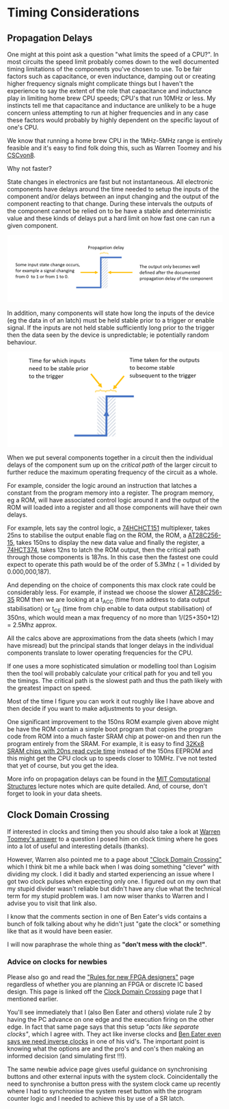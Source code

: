 # Timing Considerations

## Propagation Delays

One might at this point ask a question "what limits the speed of a CPU?". In most circuits the speed limit probably comes down to the well documented timing limitations of the components you've chosen to use. To be fair factors such as capacitance, or even inductance, damping out or creating higher frequency signals might complicate things but I haven't the experience to say the extent of the role that capacitance and inductance play in limiting home brew CPU speeds; CPU's that run 10MHz or less. My instincts tell me that capacitance and inductance are unlikely to be a huge concern unless attempting to run at higher frequencies and in any case these factors would probably by highly dependent on the specific layout of one's CPU.

We know that running a home brew CPU in the 1MHz-5MHz range is entirely feasible and it's easy to find folk doing this, such as Warren Toomey and his [CSCvon8](https://github.com/DoctorWkt/CSCvon8/blob/master/Docs/CSCvon8_design.md). 

Why not faster?

State changes in electronics are fast but not instantaneous.  All electronic components have delays around the time needed to setup the inputs of the component and/or delays between an input changing and the output of the component reacting to that change. During these intervals the outputs of the component cannot be relied on to be have a stable and deterministic value and these kinds of delays put a hard limit on how fast one can run a given component.

![Timing diagram - propagation delay](timing-propdelay.png)

In addition, many components will state how long the inputs of the device (eg the data in of an latch) must be held stable prior to a trigger or enable signal. If the inputs are not held stable sufficiently long prior to the trigger then the data seen by the device is unpredictable; ie potentially random behaviour.  

![edge timing pre and post](timing-prop-edge.png)

When we put several components together in a circuit then the individual delays of the component sum up on the _critical path_ of the larger circuit to further reduce the maximum operating frequency of the circuit as a whole.   

For example, consider the logic around an instruction that latches a constant from the program memory into a register. The program memory, eg a ROM, will have associated control logic around it and the output of the ROM will loaded into a register and all those components will have their own delays. 

For example, lets say the control logic, a [74HCHCT151](https://assets.nexperia.com/documents/data-sheet/74HC_HCT151.pdf) multiplexer, takes 25ns to stabilise the output enable flag on the ROM, the ROM, a [AT28C256-15](https://www.mouser.co.uk/datasheet/2/268/doc0006-1108095.pdf), takes 150ns to display the new data value and finally the register, a [74HCT374](https://www.ti.com/lit/ds/symlink/cd74hc574.pdf), takes 12ns to latch the ROM output, then the critical path through those components is 187ns. In this case then the fastest one could expect to operate this path would be of the order of 5.3Mhz ( = 1 divided by 0.000,000,187). 

And depending on the choice of components this max clock rate could be considerably less. For example, if instead we choose the slower [AT28C256-35](https://www.mouser.co.uk/datasheet/2/268/doc0006-1108095.pdf) ROM then we are looking at a t<sub>ACC</sub> (time from address to data output stabilisation) or t<sub>CE</sub>  (time from chip enable to data output stabilisation) of 350ns, which would mean a max frequency of no more than 1/(25+350+12) = 2.5Mhz approx.

All the calcs above are approximations from the data sheets (which I may have misread) but the principal stands that longer delays in the individual components translate to lower operating frequencies for the CPU. 

If one uses a more sophisticated simulation or modelling tool than Logisim then the tool will probably calculate your critical path for you and tell you the timings. The critical path is the slowest path and thus the path likely with the greatest impact on speed.

Most of the time I figure you can work it out roughly like I have above and then decide if you want to make adjustments to your design. 

One significant improvement to the 150ns ROM example given above might be have the ROM contain a simple boot program that copies the program code from ROM into a much faster SRAM chip at power-on and then run the program entirely from the SRAM. For example, it is easy to find [32Kx8 SRAM chips with 20ns read cycle time](https://www.mouser.co.uk/datasheet/2/464/IDT_71256SA_DST_2014113-1485479.pdf) instead of the 150ns EEPROM and this might get the CPU clock up to speeds closer to 10MHz. I've not tested that yet of course, but you get the idea.

More info on propagation delays can be found in the [MIT Computational Structures](https://computationstructures.org/lectures/cmos/cmos.html#14) lecture notes which are quite detailed.
And, of course, don't forget to look in your data sheets.

## Clock Domain Crossing

If interested in clocks and timing then you should also take a look at [Warren Toomey's answer](https://minnie.tuhs.org/Blog/2019_07_17_CSCon8_timing_notes.html) to a question I posed him on clock timing where he goes into a lot of useful and interesting details (thanks). 

However, Warren also pointed me to a page about ["Clock Domain Crossing"](https://zipcpu.com/blog/2017/10/20/cdc.html) which I think bit me a while back when I was doing something "clever" with dividing my clock. I did it badly and started experiencing an issue where I got two clock pulses when expecting only one. I figured out on my own that my stupid divider wasn't reliable but didn't have any clue what the technical term for my stupid problem was. I am now wiser thanks to Warren and I advise you to visit that link also.

I know that the comments section in one of Ben Eater's vids contains a bunch of folk talking about why he didn't just "gate the clock" or something like that as it would have been easier.  

I will now paraphrase the whole thing as **"don't mess with the clock!"**.

### Advice on clocks for newbies

Please also go and read the ["Rules for new FPGA designers"](
https://zipcpu.com/blog/2017/08/21/rules-for-newbies.html) page regardless of whether you are planning an FPGA or discrete IC based design. This page is linked off the [Clock Domain Crossing](https://zipcpu.com/blog/2017/10/20/cdc.html) page that I mentioned earlier.

You'll see immediately that I (also Ben Eater and others) violate rule 2 by having the PC advance on one edge and the execution firing on the other edge. In fact that same page says that this setup  _"acts like separate clocks"_, which I agree with. They act like inverse clocks and [Ben Eater even says we need inverse clocks](https://www.youtube.com/watch?v=X7rCxs1ppyY&t=4m29s) in one of his vid's. The important point is knowing what the options are and the pro's and con's then making an informed decision (and simulating first !!!).

The same newbie advice page gives useful guidance on synchronising buttons and other external inputs with the system clock. Coincidentally the need to synchronise a button press with the system clock came up recently where I had to synchronise the system reset button with the program counter logic and I needed to achieve this by use of a SR latch.

